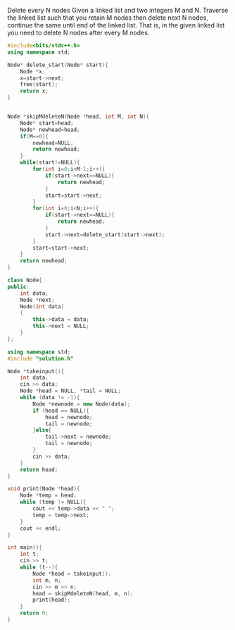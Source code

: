 Delete every N nodes
Given a linked list and two integers M and N. Traverse the linked list such that you retain M nodes then delete next N nodes, 
continue the same until end of the linked list. 
That is, in the given linked list you need to delete N nodes after every M nodes.



```cpp
#include<bits/stdc++.h>
using namespace std;

Node* delete_start(Node* start){
    Node *x;
    x=start->next;
    free(start);
    return x;
}


Node *skipMdeleteN(Node *head, int M, int N){
    Node* start=head;
    Node* newhead=head;
    if(M==0){
        newhead=NULL;
        return newhead;
    }
    while(start!=NULL){
        for(int i=0;i<M-1;i++){
            if(start->next==NULL){
                return newhead;
            }
            start=start->next;
        }
        for(int i=0;i<N;i++){
            if(start->next==NULL){
                return newhead;
            }
            start->next=delete_start(start->next);
        }
        start=start->next;
    }
    return newhead;
}

class Node{
public:
	int data;
	Node *next;
	Node(int data)
	{
		this->data = data;
		this->next = NULL;
	}
};

using namespace std;
#include "solution.h"

Node *takeinput(){
	int data;
	cin >> data;
	Node *head = NULL, *tail = NULL;
	while (data != -1){
		Node *newnode = new Node(data);
		if (head == NULL){
			head = newnode;
			tail = newnode;
		}else{
			tail->next = newnode;
			tail = newnode;
		}
		cin >> data;
	}
	return head;
}

void print(Node *head){
	Node *temp = head;
	while (temp != NULL){
		cout << temp->data << " ";
		temp = temp->next;
	}
	cout << endl;
}

int main(){
	int t;
	cin >> t;
	while (t--){
		Node *head = takeinput();
		int m, n;
		cin >> m >> n;
		head = skipMdeleteN(head, m, n);
		print(head);
	}
	return 0;
}
```
